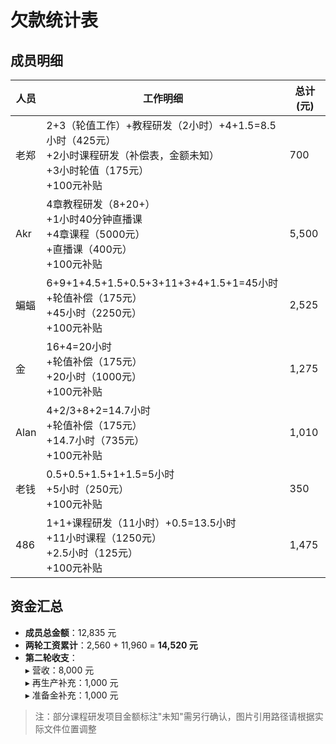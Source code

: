 # 欠款统计表

## 成员明细

| 人员  | 工作明细                                                                                   | 总计(元) |
|-------|--------------------------------------------------------------------------------------------|----------|
| 老郑  | 2+3（轮值工作）+教程研发（2小时）+4+1.5=8.5小时（425元）<br>+2小时课程研发（补偿表，金额未知）<br>+3小时轮值（175元）<br>+100元补贴 | 700      |
| Akr   | 4章教程研发（8+20+）<br>+1小时40分钟直播课<br>+4章课程（5000元）<br>+直播课（400元）<br>+100元补贴         | 5,500    |
| 蝙蝠  | 6+9+1+4.5+1.5+0.5+3+11+3+4+1.5+1=45小时<br>+轮值补偿（175元）<br>+45小时（2250元）<br>+100元补贴       | 2,525    |
| 金    | 16+4=20小时<br>+轮值补偿（175元）<br>+20小时（1000元）<br>+100元补贴                                  | 1,275    |
| Alan  | 4+2/3+8+2=14.7小时<br>+轮值补偿（175元）<br>+14.7小时（735元）<br>+100元补贴                         | 1,010    |
| 老钱  | 0.5+0.5+1.5+1+1.5=5小时<br>+5小时（250元）<br>+100元补贴                                           | 350      |
| 486   | 1+1+课程研发（11小时）+0.5=13.5小时<br>+11小时课程（1250元）<br>+2.5小时（125元）<br>+100元补贴           | 1,475    |

## 资金汇总

- **成员总金额**：12,835 元
- **两轮工资累计**：2,560 + 11,960 = **14,520 元**
- **第二轮收支**：<br>
  ▸ 营收：8,000 元<br>
  ▸ 再生产补充：1,000 元<br>
  ▸ 准备金补充：1,000 元

> 注：部分课程研发项目金额标注"未知"需另行确认，图片引用路径请根据实际文件位置调整
